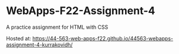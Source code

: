 # WebApps-F22-Assignment-4
A practice assignment for HTML with CSS

Hosted at:  https://44-563-web-apps-f22.github.io/44563-webapps-assignment-4-kurrakovidh/

